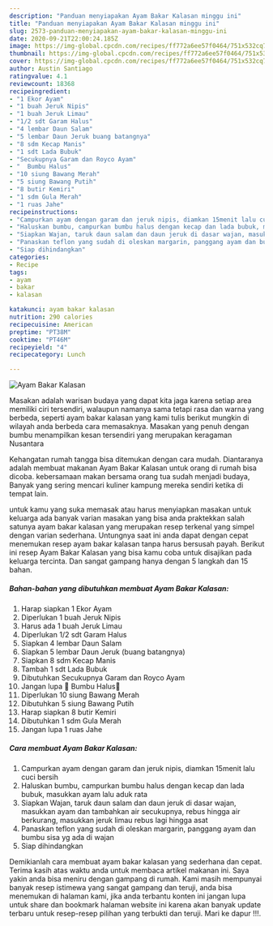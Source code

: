 ```yaml
---
description: "Panduan menyiapakan Ayam Bakar Kalasan minggu ini"
title: "Panduan menyiapakan Ayam Bakar Kalasan minggu ini"
slug: 2573-panduan-menyiapakan-ayam-bakar-kalasan-minggu-ini
date: 2020-09-21T22:00:24.185Z
image: https://img-global.cpcdn.com/recipes/ff772a6ee57f0464/751x532cq70/ayam-bakar-kalasan-foto-resep-utama.jpg
thumbnail: https://img-global.cpcdn.com/recipes/ff772a6ee57f0464/751x532cq70/ayam-bakar-kalasan-foto-resep-utama.jpg
cover: https://img-global.cpcdn.com/recipes/ff772a6ee57f0464/751x532cq70/ayam-bakar-kalasan-foto-resep-utama.jpg
author: Austin Santiago
ratingvalue: 4.1
reviewcount: 18368
recipeingredient:
- "1 Ekor Ayam"
- "1 buah Jeruk Nipis"
- "1 buah Jeruk Limau"
- "1/2 sdt Garam Halus"
- "4 lembar Daun Salam"
- "5 lembar Daun Jeruk buang batangnya"
- "8 sdm Kecap Manis"
- "1 sdt Lada Bubuk"
- "Secukupnya Garam dan Royco Ayam"
- "  Bumbu Halus"
- "10 siung Bawang Merah"
- "5 siung Bawang Putih"
- "8 butir Kemiri"
- "1 sdm Gula Merah"
- "1 ruas Jahe"
recipeinstructions:
- "Campurkan ayam dengan garam dan jeruk nipis, diamkan 15menit lalu cuci bersih"
- "Haluskan bumbu, campurkan bumbu halus dengan kecap dan lada bubuk, masukkan ayam lalu aduk rata"
- "Siapkan Wajan, taruk daun salam dan daun jeruk di dasar wajan, masukkan ayam dan tambahkan air secukupnya, rebus hingga air berkurang, masukkan jeruk limau rebus lagi hingga asat"
- "Panaskan teflon yang sudah di oleskan margarin, panggang ayam dan bumbu sisa yg ada di wajan"
- "Siap dihindangkan"
categories:
- Recipe
tags:
- ayam
- bakar
- kalasan

katakunci: ayam bakar kalasan 
nutrition: 290 calories
recipecuisine: American
preptime: "PT38M"
cooktime: "PT46M"
recipeyield: "4"
recipecategory: Lunch

---
```



![Ayam Bakar Kalasan](https://img-global.cpcdn.com/recipes/ff772a6ee57f0464/751x532cq70/ayam-bakar-kalasan-foto-resep-utama.jpg)

Masakan adalah warisan budaya yang dapat kita jaga karena setiap area memiliki ciri tersendiri, walaupun namanya sama tetapi rasa dan warna yang berbeda, seperti ayam bakar kalasan yang kami tulis berikut mungkin di wilayah anda berbeda cara memasaknya. Masakan yang penuh dengan bumbu menampilkan kesan tersendiri yang merupakan keragaman Nusantara

Kehangatan rumah tangga bisa ditemukan dengan cara mudah. Diantaranya adalah membuat makanan Ayam Bakar Kalasan untuk orang di rumah bisa dicoba. kebersamaan makan bersama orang tua sudah menjadi budaya, Banyak yang sering mencari kuliner kampung mereka sendiri ketika di tempat lain.



untuk kamu yang suka memasak atau harus menyiapkan masakan untuk keluarga ada banyak varian masakan yang bisa anda praktekkan salah satunya ayam bakar kalasan yang merupakan resep terkenal yang simpel dengan varian sederhana. Untungnya saat ini anda dapat dengan cepat menemukan resep ayam bakar kalasan tanpa harus bersusah payah.
Berikut ini resep Ayam Bakar Kalasan yang bisa kamu coba untuk disajikan pada keluarga tercinta. Dan sangat gampang hanya dengan 5 langkah dan 15 bahan.


<!--inarticleads1-->

##### Bahan-bahan yang dibutuhkan membuat Ayam Bakar Kalasan:

1. Harap siapkan 1 Ekor Ayam
1. Diperlukan 1 buah Jeruk Nipis
1. Harus ada 1 buah Jeruk Limau
1. Diperlukan 1/2 sdt Garam Halus
1. Siapkan 4 lembar Daun Salam
1. Siapkan 5 lembar Daun Jeruk (buang batangnya)
1. Siapkan 8 sdm Kecap Manis
1. Tambah 1 sdt Lada Bubuk
1. Dibutuhkan Secukupnya Garam dan Royco Ayam
1. Jangan lupa  🌸 Bumbu Halus🌸
1. Diperlukan 10 siung Bawang Merah
1. Dibutuhkan 5 siung Bawang Putih
1. Harap siapkan 8 butir Kemiri
1. Dibutuhkan 1 sdm Gula Merah
1. Jangan lupa 1 ruas Jahe




<!--inarticleads2-->

##### Cara membuat  Ayam Bakar Kalasan:

1. Campurkan ayam dengan garam dan jeruk nipis, diamkan 15menit lalu cuci bersih
1. Haluskan bumbu, campurkan bumbu halus dengan kecap dan lada bubuk, masukkan ayam lalu aduk rata
1. Siapkan Wajan, taruk daun salam dan daun jeruk di dasar wajan, masukkan ayam dan tambahkan air secukupnya, rebus hingga air berkurang, masukkan jeruk limau rebus lagi hingga asat
1. Panaskan teflon yang sudah di oleskan margarin, panggang ayam dan bumbu sisa yg ada di wajan
1. Siap dihindangkan




Demikianlah cara membuat ayam bakar kalasan yang sederhana dan cepat. Terima kasih atas waktu anda untuk membaca artikel makanan ini. Saya yakin anda bisa meniru dengan gampang di rumah. Kami masih mempunyai banyak resep istimewa yang sangat gampang dan teruji, anda bisa menemukan di halaman kami, jika anda terbantu konten ini jangan lupa untuk share dan bookmark halaman website ini karena akan banyak update terbaru untuk resep-resep pilihan yang terbukti dan teruji. Mari ke dapur !!!. 
